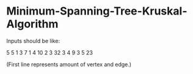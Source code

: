 # Minimum-Spanning-Tree-Kruskal-Algorithm

Inputs should be like: 

5 5
1 3 7 
1 4 10 
2 3 32 
3 4 9 
3 5 23 

(First line represents amount of vertex and edge.)
